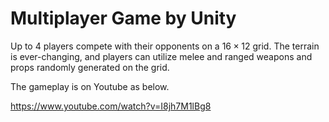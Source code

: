 # Multiplayer Game by Unity

Up to 4 players compete with their opponents on a $16 \times 12$ grid. The terrain is ever-changing, and players can utilize melee and ranged weapons and props randomly generated on the grid.

The gameplay is on Youtube as below.

https://www.youtube.com/watch?v=I8jh7M1lBg8